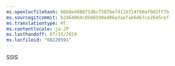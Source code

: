 ```yaml
---
ms.openlocfilehash: 66b0e488871dbcf507be7d11b714f80af0d2ff7b
ms.sourcegitcommit: b2464064c0566590e486a3aafae6d67ce2645cef
ms.translationtype: HT
ms.contentlocale: ja-JP
ms.lasthandoff: 07/15/2019
ms.locfileid: "68220591"
---
```

SSIS